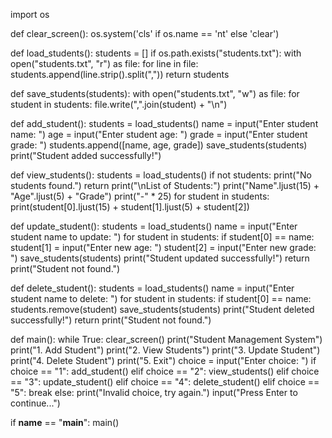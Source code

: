 import os

def clear_screen():
    os.system('cls' if os.name == 'nt' else 'clear')

def load_students():
    students = []
    if os.path.exists("students.txt"):
        with open("students.txt", "r") as file:
            for line in file:
                students.append(line.strip().split(","))
    return students

def save_students(students):
    with open("students.txt", "w") as file:
        for student in students:
            file.write(",".join(student) + "\n")

def add_student():
    students = load_students()
    name = input("Enter student name: ")
    age = input("Enter student age: ")
    grade = input("Enter student grade: ")
    students.append([name, age, grade])
    save_students(students)
    print("Student added successfully!")

def view_students():
    students = load_students()
    if not students:
        print("No students found.")
        return
    print("\nList of Students:")
    print("Name".ljust(15) + "Age".ljust(5) + "Grade")
    print("-" * 25)
    for student in students:
        print(student[0].ljust(15) + student[1].ljust(5) + student[2])

def update_student():
    students = load_students()
    name = input("Enter student name to update: ")
    for student in students:
        if student[0] == name:
            student[1] = input("Enter new age: ")
            student[2] = input("Enter new grade: ")
            save_students(students)
            print("Student updated successfully!")
            return
    print("Student not found.")

def delete_student():
    students = load_students()
    name = input("Enter student name to delete: ")
    for student in students:
        if student[0] == name:
            students.remove(student)
            save_students(students)
            print("Student deleted successfully!")
            return
    print("Student not found.")

def main():
    while True:
        clear_screen()
        print("Student Management System")
        print("1. Add Student")
        print("2. View Students")
        print("3. Update Student")
        print("4. Delete Student")
        print("5. Exit")
        choice = input("Enter choice: ")
        if choice == "1":
            add_student()
        elif choice == "2":
            view_students()
        elif choice == "3":
            update_student()
        elif choice == "4":
            delete_student()
        elif choice == "5":
            break
        else:
            print("Invalid choice, try again.")
        input("Press Enter to continue...")

if __name__ == "__main__":
    main()
